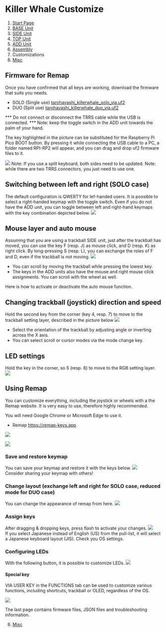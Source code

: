 # Killer Whale Customize
1. [Start Page](../README_EN.md)
2. [BASE Unit](../leftside/2_BASE.md)
3. [SIDE Unit](../leftside/3_SIDE_TRACKBALL.md)
4. [TOP Unit](../leftside/4_TOP.md)
5. [ADD Unit](../leftside/5_ADD.md)
6. [Assembly](../leftside/6_ASSEMBLE.md)
7. Customizations
8. [Misc](../leftside/8_MISC.md)

## Firmware for Remap
Once you have confirmed that all keys are working, download the firmware that suits you needs.

- SOLO (Single use)  [tarohayashi_killerwhale_solo_via.uf2
](https://github.com/Taro-Hayashi/KillerWhale/releases/latest/download/tarohayashi_killerwhale_solo_via.uf2)
- DUO (Split use) [tarohayashi_killerwhale_duo_via.uf2
](https://github.com/Taro-Hayashi/KillerWhale/releases/latest/download/tarohayashi_killerwhale_duo_ballleft.uf2)

*** Do not connect or disconnect the TRRS cable while the USB is connected. ***
Note: keep the toggle switch in the ADD unit towards the palm of your hand.

The key highlighted in the picture can be substituted for the Raspberry Pi Pico BOOT button. By pressing it while connecting the USB cable to a PC, a folder named RPI-RP2 will appear, and you can drag and drop uf2 firmware files to it. 

![](../img/custom/boot.jpg) 
Note: If you use a split keyboard, both sides need to be updated.
Note: while there are two TRRS connectors, you just need to use one.

## Switching between left and right (SOLO case)
The default configuration is QWERTY for lef-handed users. It is possible to select a right-handed keymap with the toggle switch.
Even if you do not have the ADD unit, you can toggle between left and right-hand keymaps with the key combination depicted below. 
![](../img/custom/lr_e.jpg)  

## Mouse layer and auto mouse
Assuming that you are using a trackball SIDE unit, just after the trackball has moved, you can use the key F (resp. J) as mouse click, and D (resp. K) as right click.
By long-pressing S (resp. L), you can exchange the roles of F and D, even if the trackball is not moving.
![](../img/custom/auto_e.jpg)  
- You can scroll by moving the trackball while pressing the lowest key.
- The keys in the ADD units also have the mouse and right mouse click assignments. You can scroll with the wheel as well.

Here is how to activate or deactivate the auto mouse function.
## Changing trackball (joystick) direction and speed
Hold the second key from the corner (key 4, resp. 7) to move to the trackball setting layer, described in the picture below
![](../img/custom/mouse_e.jpg)  
- Select the orientation of the trackball by adjusting angle or inverting across the X axis.
- You can select scroll or cursor modes via the mode change key.

## LED settings
Hold the key in the corner, so 5 (resp. 6) to move to the RGB setting layer.
![](../img/custom/rgb_e.jpg)  

## Using Remap
You can customize everything, including the joystick or wheels with a the Remap website. It is very easy to use, therefore highly recommended.

You will need Google Chrome or Microsoft Edge to use it.
- Remap https://remap-keys.app

![](../img/custom/remap.png)  


![](../img/custom/remapkey.png) 
### Save and restore keymap
You can save your keymap and restore it with the keys below.
![](../img/custom/restore.png)  
Consider sharing your keymap with others!

### Change layout (exchange left and right for SOLO case, reduced mode for DUO case)
You can change the appearance of remap from here.
![](../img/custom/layout.png)  


### Assign keys
After dragging & dropping keys, press flash to activate your changes.
![](../img/custom/flash.png)  
If you select Japanese instead of English (US) from the pull-list, it will select a Japanese keyboard layout (JIS). Check you OS settings.

### Configuring LEDs
With the following button, it is possible to customize LEDs.
![](../img/custom/ledset.png)  

#### Special key
VIA USER KEY in the FUNCTIONS tab can be used to customize various functions, including shortcuts, trackball or OLED, regardless of the OS.

![](../img/custom/userkey.png)  

The last page contains firmware files, JSON files and troubleshooting information.  
  
8. [Misc](../leftside/8_MISC.md)
